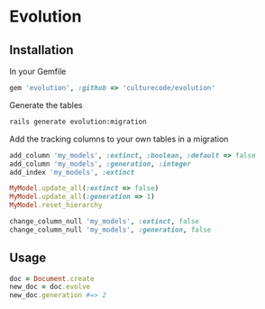 # Evolution

## Installation

In your Gemfile
```ruby
gem 'evolution', :github => 'culturecode/evolution'
```

Generate the tables
```bash
rails generate evolution:migration
```

Add the tracking columns to your own tables in a migration
```ruby
add_column 'my_models', :extinct, :boolean, :default => false
add_column 'my_models', :generation, :integer
add_index 'my_models', :extinct

MyModel.update_all(:extinct => false)
MyModel.update_all(:generation => 1)
MyModel.reset_hierarchy

change_column_null 'my_models', :extinct, false
change_column_null 'my_models', :generation, false
```

## Usage

```ruby
doc = Document.create
new_doc = doc.evolve
new_doc.generation #=> 2
```
